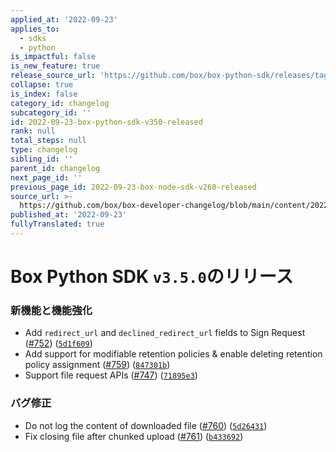 ```yaml
---
applied_at: '2022-09-23'
applies_to:
  - sdks
  - python
is_impactful: false
is_new_feature: true
release_source_url: 'https://github.com/box/box-python-sdk/releases/tag/v3.5.0'
collapse: true
is_index: false
category_id: changelog
subcategory_id: ''
id: 2022-09-23-box-python-sdk-v350-released
rank: null
total_steps: null
type: changelog
sibling_id: ''
parent_id: changelog
next_page_id: ''
previous_page_id: 2022-09-23-box-node-sdk-v260-released
source_url: >-
  https://github.com/box/box-developer-changelog/blob/main/content/2022/09-23-box-python-sdk-v350-released.md
published_at: '2022-09-23'
fullyTranslated: true
---
```

# Box Python SDK `v3.5.0`のリリース

### 新機能と機能強化

* Add `redirect_url` and `declined_redirect_url` fields to Sign Request ([#752][1]) ([`5d1f609`][2])
* Add support for modifiable retention policies & enable deleting retention policy assignment ([#759][3]) ([`847301b`][4])
* Support file request APIs ([#747][5]) ([`71895e3`][6])

### バグ修正

* Do not log the content of downloaded file ([#760][7]) ([`5d26431`][8])
* Fix closing file after chunked upload ([#761][9]) ([`b433692`][10])

[1]: https://github.com/box/box-python-sdk/issues/752

[2]: https://github.com/box/box-python-sdk/commit/5d1f609ed4c2ddb24bd88ffac256a2809a012698

[3]: https://github.com/box/box-python-sdk/issues/759

[4]: https://github.com/box/box-python-sdk/commit/847301b43be335365858a80420459dffaada4302

[5]: https://github.com/box/box-python-sdk/issues/747

[6]: https://github.com/box/box-python-sdk/commit/71895e33ff7cf339fd8e095a5393f04b86791d5a

[7]: https://github.com/box/box-python-sdk/issues/760

[8]: https://github.com/box/box-python-sdk/commit/5d264314f949c1f4d9136efd5cf8f13dd5897c05

[9]: https://github.com/box/box-python-sdk/issues/761

[10]: https://github.com/box/box-python-sdk/commit/b433692ecc07d62d011785a557128c1780ea1647
